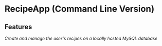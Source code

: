 # RecipeApp (Command Line Version)
## Features
*Create and manage the user's recipes on a locally hosted MySQL database*
